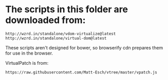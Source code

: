 # The scripts in this folder are downloaded from: 

    http://wzrd.in/standalone/vdom-virtualize@latest
    http://wzrd.in/standalone/virtual-dom@latest

These scripts aren't designed for bower, so browserify cdn prepares them for use in the browser.

VirtualPatch is from: 

    https://raw.githubusercontent.com/Matt-Esch/vtree/master/vpatch.js

    